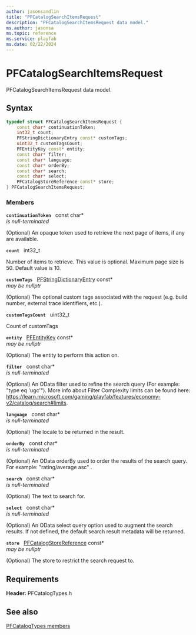 ```yaml
---
author: jasonsandlin
title: "PFCatalogSearchItemsRequest"
description: "PFCatalogSearchItemsRequest data model."
ms.author: jasonsa
ms.topic: reference
ms.service: playfab
ms.date: 02/22/2024
---
```


# PFCatalogSearchItemsRequest  

PFCatalogSearchItemsRequest data model.  

## Syntax  
  
```cpp
typedef struct PFCatalogSearchItemsRequest {  
    const char* continuationToken;  
    int32_t count;  
    PFStringDictionaryEntry const* customTags;  
    uint32_t customTagsCount;  
    PFEntityKey const* entity;  
    const char* filter;  
    const char* language;  
    const char* orderBy;  
    const char* search;  
    const char* select;  
    PFCatalogStoreReference const* store;  
} PFCatalogSearchItemsRequest;  
```
  
### Members  
  
**`continuationToken`** &nbsp; const char*  
*is null-terminated*  
  
(Optional) An opaque token used to retrieve the next page of items, if any are available.
  
**`count`** &nbsp; int32_t  
  
Number of items to retrieve. This value is optional. Maximum page size is 50. Default value is 10.
  
**`customTags`** &nbsp; [PFStringDictionaryEntry](../../pftypes/structs/pfstringdictionaryentry.md) const*  
*may be nullptr*  
  
(Optional) The optional custom tags associated with the request (e.g. build number, external trace identifiers, etc.).
  
**`customTagsCount`** &nbsp; uint32_t  
  
Count of customTags
  
**`entity`** &nbsp; [PFEntityKey](../../pftypes/structs/pfentitykey-c.md) const*  
*may be nullptr*  
  
(Optional) The entity to perform this action on.
  
**`filter`** &nbsp; const char*  
*is null-terminated*  
  
(Optional) An OData filter used to refine the search query (For example: "type eq 'ugc'"). More info about Filter Complexity limits can be found here: https://learn.microsoft.com/gaming/playfab/features/economy-v2/catalog/search#limits.
  
**`language`** &nbsp; const char*  
*is null-terminated*  
  
(Optional) The locale to be returned in the result.
  
**`orderBy`** &nbsp; const char*  
*is null-terminated*  
  
(Optional) An OData orderBy used to order the results of the search query. For example: "rating/average asc" .
  
**`search`** &nbsp; const char*  
*is null-terminated*  
  
(Optional) The text to search for.
  
**`select`** &nbsp; const char*  
*is null-terminated*  
  
(Optional) An OData select query option used to augment the search results. If not defined, the default search result metadata will be returned.
  
**`store`** &nbsp; [PFCatalogStoreReference](pfcatalogstorereference.md) const*  
*may be nullptr*  
  
(Optional) The store to restrict the search request to.
  
  
## Requirements  
  
**Header:** PFCatalogTypes.h
  
## See also  
[PFCatalogTypes members](../pfcatalogtypes_members.md)  

  
  
